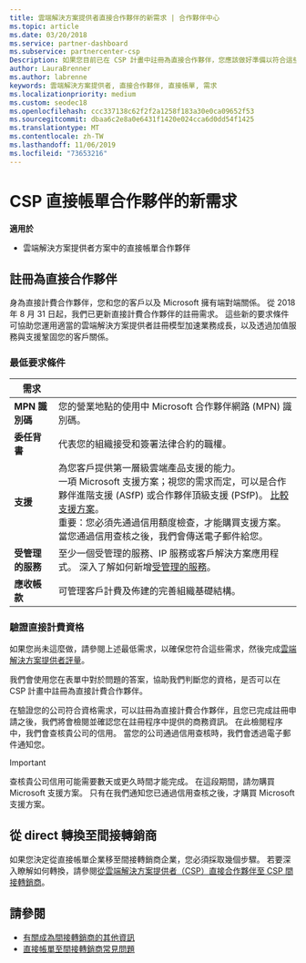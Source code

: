 ```yaml
---
title: 雲端解決方案提供者直接合作夥伴的新需求 | 合作夥伴中心
ms.topic: article
ms.date: 03/20/2018
ms.service: partner-dashboard
ms.subservice: partnercenter-csp
Description: 如果您目前已在 CSP 計畫中註冊為直接合作夥伴，您應該做好準備以符合這些更新的支援和服務需求。
author: LauraBrenner
ms.author: labrenne
keywords: 雲端解決方案提供者, 直接合作夥伴, 直接帳單, 需求
ms.localizationpriority: medium
ms.custom: seodec18
ms.openlocfilehash: ccc337138c62f2f2a1258f183a30e0ca09652f53
ms.sourcegitcommit: dbaa6c2e8a0e6431f1420e024cca6d0dd54f1425
ms.translationtype: MT
ms.contentlocale: zh-TW
ms.lasthandoff: 11/06/2019
ms.locfileid: "73653216"
---
```

# <a name="csp-direct-bill-partner-new-requirements"></a>CSP 直接帳單合作夥伴的新需求

**適用於**

- 雲端解決方案提供者方案中的直接帳單合作夥伴

## <a name="enroll-as-a-direct-partner"></a>註冊為直接合作夥伴

身為直接計費合作夥伴，您和您的客戶以及 Microsoft 擁有端對端關係。 從 2018 年 8 月 31 日起，我們已更新直接計費合作夥伴的註冊需求。 這些新的要求條件可協助您運用適當的雲端解決方案提供者註冊模型加速業務成長，以及透過加值服務與支援鞏固您的客戶關係。

### <a name="minimum-requirements"></a>最低要求條件

|**需求**|                             |
|--------------------------------|--------------------------------------------------------------|
|**MPN 識別碼**   |您的營業地點的使用中 Microsoft 合作夥伴網路 (MPN) 識別碼。    |
|**委任背書**   |代表您的組織接受和簽署法律合約的職權。|
|**支援**   |為您客戶提供第一層級雲端產品支援的能力。 <br>一項 Microsoft 支援方案；視您的需求而定，可以是合作夥伴進階支援 (ASfP) 或合作夥伴頂級支援 (PSfP)。 [比較支援方案](https://partner.microsoft.com/support/partnersupport)。<br> 重要：您必須先通過信用額度檢查，才能購買支援方案。 當您通過信用查核之後，我們會傳送電子郵件給您。 |
|**受管理的服務**   |至少一個受管理的服務、IP 服務或客戶解決方案應用程式。 深入了解如何新增[受管理的服務](https://partner.microsoft.com/business-opportunities/managed-services-provider)。|
|**應收帳款** |可管理客戶計費及佈建的完善組織基礎結構。

### <a name="verify-direct-bill-eligibility"></a>驗證直接計費資格

如果您尚未這麼做，請參閱上述最低需求，以確保您符合這些需求，然後完成[雲端解決方案提供者評量](https://partner.microsoft.com/cloud-solution-provider/assessment)。

我們會使用您在表單中對於問題的答案，協助我們判斷您的資格，是否可以在 CSP 計畫中註冊為直接計費合作夥伴。

在驗證您的公司符合資格需求，可以註冊為直接計費合作夥伴，且您已完成註冊申請之後，我們將會檢閱並確認您在註冊程序中提供的商務資訊。 在此檢閱程序中，我們會查核貴公司的信用。 當您的公司通過信用查核時，我們會透過電子郵件通知您。

>[!IMPORTANT]
>查核貴公司信用可能需要數天或更久時間才能完成。 在這段期間，請勿購買 Microsoft 支援方案。 只有在我們通知您已通過信用查核之後，才購買 Microsoft 支援方案。

## <a name="transition-from-direct-to-indirect-reseller"></a>從 direct 轉換至間接轉銷商

如果您決定從直接帳單企業移至間接轉銷商企業，您必須採取幾個步驟。 若要深入瞭解如何轉換，請參閱[從雲端解決方案提供者（CSP）直接合作夥伴至 CSP 間接轉銷商](transition-direct-to-indirect.md)。 

## <a name="see-also"></a>請參閱

- [有關成為間接轉銷商的其他資訊](https://assetsprod.microsoft.com/csp-directbill-to-indirect-transition.pdf)
- [直接帳單至間接轉銷商常見問題](https://assetsprod.microsoft.com/mpn/direct-bill-partner-faq.pdf)
